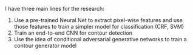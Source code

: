 I have three main lines for the research:
1. Use a pre-trained Neural Net to extract pixel-wise features and use those features to train a simpler model for classification (CRF, SVM)
2. Train an end-to-end CNN for contour detection
3. Use the idea of conditional adversarial generative networks to train a contour generator model
